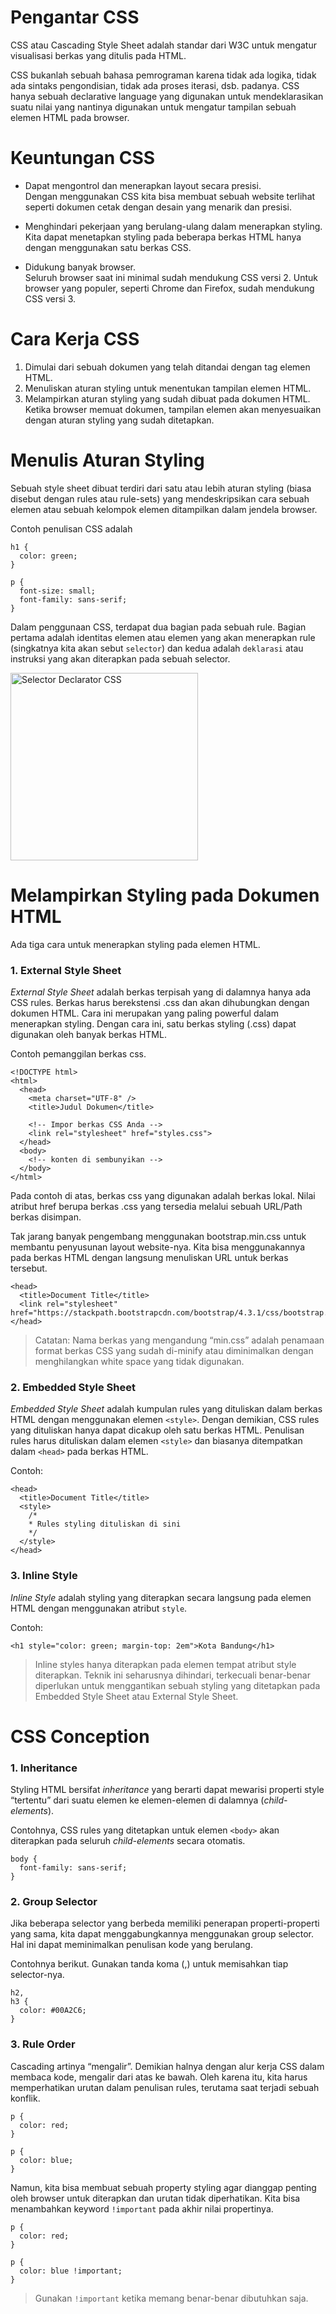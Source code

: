 # Pengantar CSS

CSS atau Cascading Style Sheet adalah standar dari W3C untuk mengatur visualisasi berkas yang ditulis pada HTML.

CSS bukanlah sebuah bahasa pemrograman karena tidak ada logika, tidak ada sintaks pengondisian, tidak ada proses iterasi, dsb. padanya. CSS hanya sebuah declarative language yang digunakan untuk mendeklarasikan suatu nilai yang nantinya digunakan untuk mengatur tampilan sebuah elemen HTML pada browser.

# Keuntungan CSS

- Dapat mengontrol dan menerapkan layout secara presisi.
  <br> Dengan menggunakan CSS kita bisa membuat sebuah website terlihat seperti dokumen cetak dengan desain yang menarik dan presisi.

- Menghindari pekerjaan yang berulang-ulang dalam menerapkan styling.
  <br> Kita dapat menetapkan styling pada beberapa berkas HTML hanya dengan menggunakan satu berkas CSS.

- Didukung banyak browser.
  <br> Seluruh browser saat ini minimal sudah mendukung CSS versi 2. Untuk browser yang populer, seperti Chrome dan Firefox, sudah mendukung CSS versi 3.

# Cara Kerja CSS

1. Dimulai dari sebuah dokumen yang telah ditandai dengan tag elemen HTML.
2. Menuliskan aturan styling untuk menentukan tampilan elemen HTML.
3. Melampirkan aturan styling yang sudah dibuat pada dokumen HTML. Ketika browser memuat dokumen, tampilan elemen akan menyesuaikan dengan aturan styling yang sudah ditetapkan.

# Menulis Aturan Styling

Sebuah style sheet dibuat terdiri dari satu atau lebih aturan styling (biasa disebut dengan rules atau rule-sets) yang mendeskripsikan cara sebuah elemen atau sebuah kelompok elemen ditampilkan dalam jendela browser.

Contoh penulisan CSS adalah

```
h1 {
  color: green;
}

p {
  font-size: small;
  font-family: sans-serif;
}
```

Dalam penggunaan CSS, terdapat dua bagian pada sebuah rule. Bagian pertama adalah identitas elemen atau elemen yang akan menerapkan rule (singkatnya kita akan sebut `selector`) dan kedua adalah `deklarasi` atau instruksi yang akan diterapkan pada sebuah selector.

<img src="https://d17ivq9b7rppb3.cloudfront.net/original/academy/20191206154352e89d6a0d2ec386b3da42d877ce0278c1.png" alt="Selector Declarator CSS" width="300px" />

# Melampirkan Styling pada Dokumen HTML

Ada tiga cara untuk menerapkan styling pada elemen HTML.

### 1. External Style Sheet

_External Style Sheet_ adalah berkas terpisah yang di dalamnya hanya ada CSS rules. Berkas harus berekstensi .css dan akan dihubungkan dengan dokumen HTML. Cara ini merupakan yang paling powerful dalam menerapkan styling. Dengan cara ini, satu berkas styling (.css) dapat digunakan oleh banyak berkas HTML.

Contoh pemanggilan berkas css.

```
<!DOCTYPE html>
<html>
  <head>
    <meta charset="UTF-8" />
    <title>Judul Dokumen</title>

    <!-- Impor berkas CSS Anda -->
    <link rel="stylesheet" href="styles.css">
  </head>
  <body>
    <!-- konten di sembunyikan -->
  </body>
</html>
```

Pada contoh di atas, berkas css yang digunakan adalah berkas lokal. Nilai atribut href berupa berkas .css yang tersedia melalui sebuah URL/Path berkas disimpan.

Tak jarang banyak pengembang menggunakan bootstrap.min.css untuk membantu penyusunan layout website-nya. Kita bisa menggunakannya pada berkas HTML dengan langsung menuliskan URL untuk berkas tersebut.

```
<head>
  <title>Document Title</title>
  <link rel="stylesheet" href="https://stackpath.bootstrapcdn.com/bootstrap/4.3.1/css/bootstrap.min.css">
</head>
```

> Catatan:
> Nama berkas yang mengandung “min.css” adalah penamaan format berkas CSS yang sudah di-minify atau diminimalkan dengan menghilangkan white space yang tidak digunakan.

### 2. Embedded Style Sheet

_Embedded Style Sheet_ adalah kumpulan rules yang dituliskan dalam berkas HTML dengan menggunakan elemen `<style>`. Dengan demikian, CSS rules yang dituliskan hanya dapat dicakup oleh satu berkas HTML. Penulisan rules harus dituliskan dalam elemen `<style>` dan biasanya ditempatkan dalam `<head>` pada berkas HTML.

Contoh:

```
<head>
  <title>Document Title</title>
  <style>
    /*
    * Rules styling dituliskan di sini
    */
  </style>
</head>
```

### 3. Inline Style

_Inline Style_ adalah styling yang diterapkan secara langsung pada elemen HTML dengan menggunakan atribut `style`.

Contoh:

```
<h1 style="color: green; margin-top: 2em">Kota Bandung</h1>
```

> Inline styles hanya diterapkan pada elemen tempat atribut style diterapkan. Teknik ini seharusnya dihindari, terkecuali benar-benar diperlukan untuk menggantikan sebuah styling yang ditetapkan pada Embedded Style Sheet atau External Style Sheet.

# CSS Conception

### 1. Inheritance

Styling HTML bersifat _inheritance_ yang berarti dapat mewarisi properti style “tertentu” dari suatu elemen ke elemen-elemen di dalamnya (_child-elements_).

Contohnya, CSS rules yang ditetapkan untuk elemen `<body>` akan diterapkan pada seluruh _child-elements_ secara otomatis.

```
body {
  font-family: sans-serif;
}
```

### 2. Group Selector

Jika beberapa selector yang berbeda memiliki penerapan properti-properti yang sama, kita dapat menggabungkannya menggunakan group selector. Hal ini dapat meminimalkan penulisan kode yang berulang.

Contohnya berikut. Gunakan tanda koma (,) untuk memisahkan tiap selector-nya.

```
h2,
h3 {
  color: #00A2C6;
}
```

### 3. Rule Order

Cascading artinya “mengalir”. Demikian halnya dengan alur kerja CSS dalam membaca kode, mengalir dari atas ke bawah. Oleh karena itu, kita harus memperhatikan urutan dalam penulisan rules, terutama saat terjadi sebuah konflik.

```
p {
  color: red;
}

p {
  color: blue;
}
```

Namun, kita bisa membuat sebuah property styling agar dianggap penting oleh browser untuk diterapkan dan urutan tidak diperhatikan. Kita bisa menambahkan keyword `!important` pada akhir nilai propertinya.

```
p {
  color: red;
}

p {
  color: blue !important;
}
```

> Gunakan `!important` ketika memang benar-benar dibutuhkan saja.
